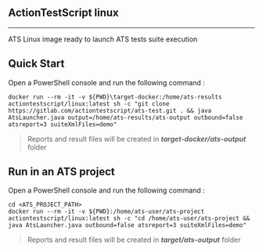 ## ActionTestScript linux
---
ATS Linux image ready to launch ATS tests suite execution

## Quick Start

Open a PowerShell console and run the following command :

```
docker run --rm -it -v ${PWD}\target-docker:/home/ats-results actiontestscript/linux:latest sh -c "git clone https://gitlab.com/actiontestscript/ats-test.git . && java AtsLauncher.java output=/home/ats-results/ats-output outbound=false atsreport=3 suiteXmlFiles=demo"
```
> Reports and result files will be created in **_target-docker/ats-output_** folder

## Run in an ATS project

Open a PowerShell console and run the following command :

```
cd <ATS_PROJECT_PATH>
docker run --rm -it -v ${PWD}:/home/ats-user/ats-project actiontestscript/linux:latest sh -c "cd /home/ats-user/ats-project && java AtsLauncher.java outbound=false atsreport=3 suiteXmlFiles=demo"
```
> Reports and result files will be created in ***target/ats-output*** folder
